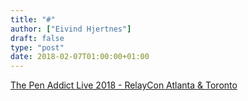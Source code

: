 ```yaml
---
title: "#"
author: ["Eivind Hjertnes"]
draft: false
type: "post"
date: 2018-02-07T01:00:00+01:00
---
```


[The
Pen Addict Live 2018 - RelayCon Atlanta & Toronto](https://www.kickstarter.com/projects/637878316/the-pen-addict-live-2018-relaycon-atlanta-and-toro?ref=hero%5Fthanks)
